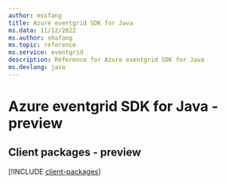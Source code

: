 ```yaml
---
author: mssfang
title: Azure eventgrid SDK for Java
ms.data: 11/12/2022
ms.author: shafang
ms.topic: reference
ms.service: eventgrid
description: Reference for Azure eventgrid SDK for Java
ms.devlang: java
---
```

# Azure eventgrid SDK for Java - preview

## Client packages - preview
[!INCLUDE [client-packages](eventgrid-client-index.md)]